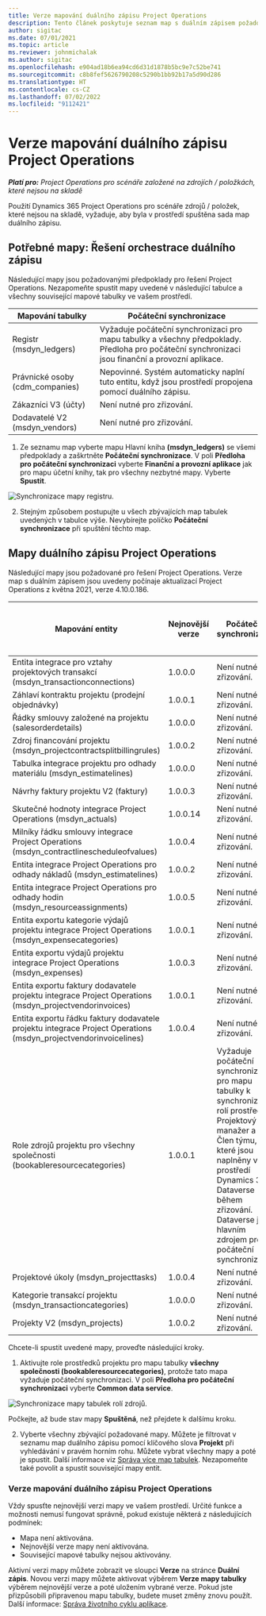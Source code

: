 ```yaml
---
title: Verze mapování duálního zápisu Project Operations
description: Tento článek poskytuje seznam map s duálním zápisem požadovaných pro Dynamics 365 Project Operations.
author: sigitac
ms.date: 07/01/2021
ms.topic: article
ms.reviewer: johnmichalak
ms.author: sigitac
ms.openlocfilehash: e904ad18b6ea94cd6d31d1878b5bc9e7c52be741
ms.sourcegitcommit: c8b8fef5626790208c5290b1bb92b17a5d90d286
ms.translationtype: HT
ms.contentlocale: cs-CZ
ms.lasthandoff: 07/02/2022
ms.locfileid: "9112421"
---
```

# <a name="project-operations-dual-write-map-versions"></a>Verze mapování duálního zápisu Project Operations

_**Platí pro:** Project Operations pro scénáře založené na zdrojích / položkách, které nejsou na skladě_

Použití Dynamics 365 Project Operations pro scénáře zdrojů / položek, které nejsou na skladě, vyžaduje, aby byla v prostředí spuštěna sada map duálního zápisu. 

## <a name="prerequisite-maps-dual-write-orchestration-solution"></a>Potřebné mapy: Řešení orchestrace duálního zápisu

Následující mapy jsou požadovanými předpoklady pro řešení Project Operations. Nezapomeňte spustit mapy uvedené v následující tabulce a všechny související mapové tabulky ve vašem prostředí.

| Mapování tabulky | Počáteční synchronizace |
| --- | --- |
| Registr (msdyn_ledgers) | Vyžaduje počáteční synchronizaci pro mapu tabulky a všechny předpoklady. Předloha pro počáteční synchronizaci jsou finanční a provozní aplikace. |
| Právnické osoby (cdm_companies) | Nepovinné. Systém automaticky naplní tuto entitu, když jsou prostředí propojena pomocí duálního zápisu. |
| Zákazníci V3 (účty) | Není nutné pro zřizování. |
| Dodavatelé V2 (msdyn_vendors) | Není nutné pro zřizování. |

1. Ze seznamu map vyberte mapu Hlavní kniha **(msdyn\_ledgers)** se všemi předpoklady a zaškrtněte **Počáteční synchronizace**. V poli **Předloha pro počáteční synchronizaci** vyberte **Finanční a provozní aplikace** jak pro mapu účetní knihy, tak pro všechny nezbytné mapy. Vyberte **Spustit**.

![Synchronizace mapy registru.](media/DW6.png)

2. Stejným způsobem postupujte u všech zbývajících map tabulek uvedených v tabulce výše. Nevybírejte políčko **Počáteční synchronizace** při spuštění těchto map.

## <a name="project-operations-dual-write-maps"></a>Mapy duálního zápisu Project Operations

Následující mapy jsou požadované pro řešení Project Operations. Verze map s duálním zápisem jsou uvedeny počínaje aktualizací Project Operations z května 2021, verze 4.10.0.186.

| Mapování entity | Nejnovější verze | Počáteční synchronizace | Požadovaná verze Dynamics 365 Finance |
| --- | --- | --- | --- |
| Entita integrace pro vztahy projektových transakcí (msdyn\_transactionconnections) | 1.0.0.0 | Není nutné pro zřizování. ||
| Záhlaví kontraktu projektu (prodejní objednávky) | 1.0.0.1 | Není nutné pro zřizování. ||
| Řádky smlouvy založené na projektu (salesorderdetails) | 1.0.0.0 | Není nutné pro zřizování. ||
| Zdroj financování projektu (msdyn_projectcontractsplitbillingrules) | 1.0.0.2 | Není nutné pro zřizování. ||
| Tabulka integrace projektu pro odhady materiálu (msdyn\_estimatelines) | 1.0.0.0 | Není nutné pro zřizování. ||
| Návrhy faktury projektu V2 (faktury) | 1.0.0.3 | Není nutné pro zřizování. ||
| Skutečné hodnoty integrace Project Operations (msdyn_actuals) | 1.0.0.14 | Není nutné pro zřizování. ||
| Milníky řádku smlouvy integrace Project Operations (msdyn_contractlinescheduleofvalues) | 1.0.0.4 | Není nutné pro zřizování. ||
| Entita integrace Project Operations pro odhady nákladů (msdyn_estimatelines) | 1.0.0.2 | Není nutné pro zřizování. ||
| Entita integrace Project Operations pro odhady hodin (msdyn_resourceassignments) | 1.0.0.5 | Není nutné pro zřizování. ||
| Entita exportu kategorie výdajů projektu integrace Project Operations (msdyn_expensecategories) | 1.0.0.1 | Není nutné pro zřizování. ||
| Entita exportu výdajů projektu integrace Project Operations (msdyn_expenses) | 1.0.0.3 | Není nutné pro zřizování. ||
| Entita exportu faktury dodavatele projektu integrace Project Operations (msdyn_projectvendorinvoices) | 1.0.0.1 | Není nutné pro zřizování. |10.0.26 nebo vyšší|
| Entita exportu řádku faktury dodavatele projektu integrace Project Operations (msdyn_projectvendorinvoicelines) | 1.0.0.4 | Není nutné pro zřizování. | 10.0.26 nebo vyšší |
| Role zdrojů projektu pro všechny společnosti (bookableresourcecategories) | 1.0.0.1 | Vyžaduje počáteční synchronizaci pro mapu tabulky k synchronizaci rolí prostředků Projektový manažer a Člen týmu, které jsou naplněny v prostředí Dynamics 365 Dataverse během zřizování. Dataverse je hlavním zdrojem pro počáteční synchronizaci. ||
| Projektové úkoly (msdyn_projecttasks) | 1.0.0.4 | Není nutné pro zřizování. ||
| Kategorie transakcí projektu (msdyn_transactioncategories) | 1.0.0.0 | Není nutné pro zřizování. ||
| Projekty V2 (msdyn_projects) | 1.0.0.2 | Není nutné pro zřizování. ||

Chcete-li spustit uvedené mapy, proveďte následující kroky.

1. Aktivujte role prostředků projektu pro mapu tabulky **všechny společnosti (bookableresourcecategories)**, protože tato mapa vyžaduje počáteční synchronizaci. V poli **Předloha pro počáteční synchronizaci** vyberte **Common data service**. 

 ![Synchronizace mapy tabulek rolí zdrojů.](media/6ResourceInitialSync.jpg)

 Počkejte, až bude stav mapy **Spuštěná**, než přejdete k dalšímu kroku.

2. Vyberte všechny zbývající požadované mapy. Můžete je filtrovat v seznamu map duálního zápisu pomocí klíčového slova **Projekt** při vyhledávání v pravém horním rohu. Můžete vybrat všechny mapy a poté je spustit. Další informace viz [Správa více map tabulek](/dynamics365/fin-ops-core/dev-itpro/data-entities/dual-write/multiple-entity-maps). Nezapomeňte také povolit a spustit související mapy entit.

### <a name="project-operations-dual-write-map-versions"></a>Verze mapování duálního zápisu Project Operations

Vždy spusťte nejnovější verzi mapy ve vašem prostředí. Určité funkce a možnosti nemusí fungovat správně, pokud existuje některá z následujících podmínek:

- Mapa není aktivována.
- Nejnovější verze mapy není aktivována. 
- Související mapové tabulky nejsou aktivovány.

Aktivní verzi mapy můžete zobrazit ve sloupci **Verze** na stránce **Duální zápis**. Novou verzi mapy můžete aktivovat výběrem **Verze mapy tabulky** výběrem nejnovější verze a poté uložením vybrané verze. Pokud jste přizpůsobili připravenou mapu tabulky, budete muset změny znovu použít. Další informace: [Správa životního cyklu aplikace](/dynamics365/fin-ops-core/dev-itpro/data-entities/dual-write/app-lifecycle-management).
